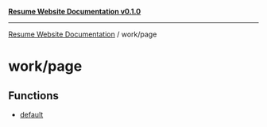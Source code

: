 [**Resume Website Documentation v0.1.0**](../../README.md)

***

[Resume Website Documentation](../../modules.md) / work/page

# work/page

## Functions

- [default](functions/default.md)
